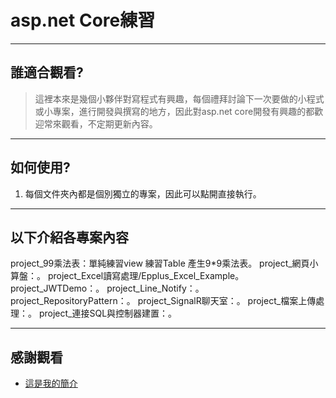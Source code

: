 # asp.net Core練習

----
## 誰適合觀看?


> 這裡本來是幾個小夥伴對寫程式有興趣，每個禮拜討論下一次要做的小程式或小專案，進行開發與撰寫的地方，因此對asp.net core開發有興趣的都歡迎常來觀看，不定期更新內容。

----
## 如何使用?
1. 每個文件夾內都是個別獨立的專案，因此可以點開直接執行。


----
## 以下介紹各專案內容
project_99乘法表：單純練習view 練習Table 產生9*9乘法表。
project_網頁小算盤：。
project_Excel讀寫處理/Epplus_Excel_Example。
project_JWTDemo：。
project_Line_Notify：。
project_RepositoryPattern：。
project_SignalR聊天室：。
project_檔案上傳處理：。
project_連接SQL與控制器建置：。

----
## 感謝觀看
* [這是我的簡介](https://heartlikebread.github.io/Heartlikebread/PersonalWorks/index.html)
